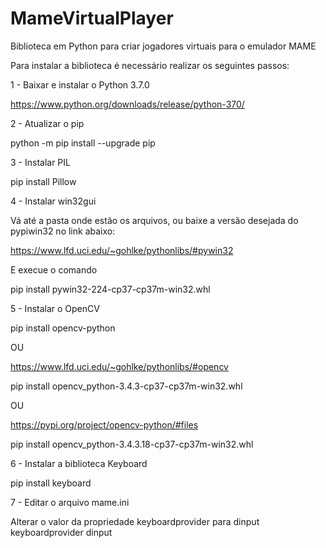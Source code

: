 # MameVirtualPlayer
Biblioteca em Python para criar jogadores virtuais para o emulador MAME

Para instalar a biblioteca é necessário realizar os seguintes passos:

1 - Baixar e instalar o Python 3.7.0

https://www.python.org/downloads/release/python-370/


2 - Atualizar o pip

python -m pip install --upgrade pip


3 - Instalar PIL

pip install Pillow


4 - Instalar win32gui

Vá até a pasta onde estão os arquivos, ou baixe a versão desejada do pypiwin32 no link abaixo:

https://www.lfd.uci.edu/~gohlke/pythonlibs/#pywin32

E execue o comando

pip install pywin32-224-cp37-cp37m-win32.whl


5 - Instalar o OpenCV

pip install opencv-python

OU

https://www.lfd.uci.edu/~gohlke/pythonlibs/#opencv

pip install opencv_python-3.4.3-cp37-cp37m-win32.whl

OU

https://pypi.org/project/opencv-python/#files

pip install opencv_python-3.4.3.18-cp37-cp37m-win32.whl


6 - Instalar a biblioteca Keyboard

pip install keyboard


7 - Editar o arquivo mame.ini

Alterar o valor da propriedade keyboardprovider para dinput
keyboardprovider          dinput
